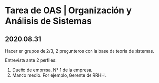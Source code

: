 # Tarea de OAS | Organización y Análisis de Sistemas

## 2020.08.31

Hacer en grupos de 2/3, 2 pregunteros con la base de teoría de sistemas. 

Entrevista ante 2 perfiles:

1. Dueño de empresa. N° 1 de la empresa.
2. Mando medio. Por ejemplo, Gerente de RRHH.
